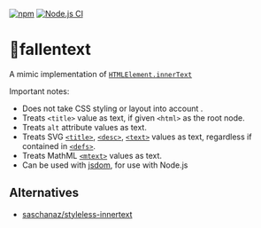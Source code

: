 [![npm](https://img.shields.io/npm/v/fallentext)](https://www.npmjs.com/package/fallentext)
[![Node.js CI](https://github.com/jccr/fallentext/workflows/Node.js%20CI/badge.svg)](https://github.com/jccr/fallentext/actions?query=workflow%3A%22Node.js+CI%22)

# 🍂fallentext
A mimic implementation of [`HTMLElement.innerText`](https://developer.mozilla.org/en-US/docs/Web/API/HTMLElement/innerText) 

Important notes:
- Does not take CSS styling or layout into account .
- Treats `<title>` value as text, if given `<html>` as the root node.
- Treats `alt` attribute values as text.
- Treats SVG [`<title>`](https://developer.mozilla.org/en-US/docs/Web/SVG/Element/title), [`<desc>`](https://developer.mozilla.org/en-US/docs/Web/SVG/Element/desc), [`<text>`](https://developer.mozilla.org/en-US/docs/Web/SVG/Element/text) values as text, regardless if contained in [`<defs>`](https://developer.mozilla.org/en-US/docs/Web/SVG/Element/defs).
- Treats MathML [`<mtext>`](https://developer.mozilla.org/en-US/docs/Web/MathML/Element/mtext) values as text.
- Can be used with [jsdom](https://github.com/jsdom/jsdom), for use with Node.js

## Alternatives
- [saschanaz/styleless-innertext](https://github.com/saschanaz/styleless-innertext)
